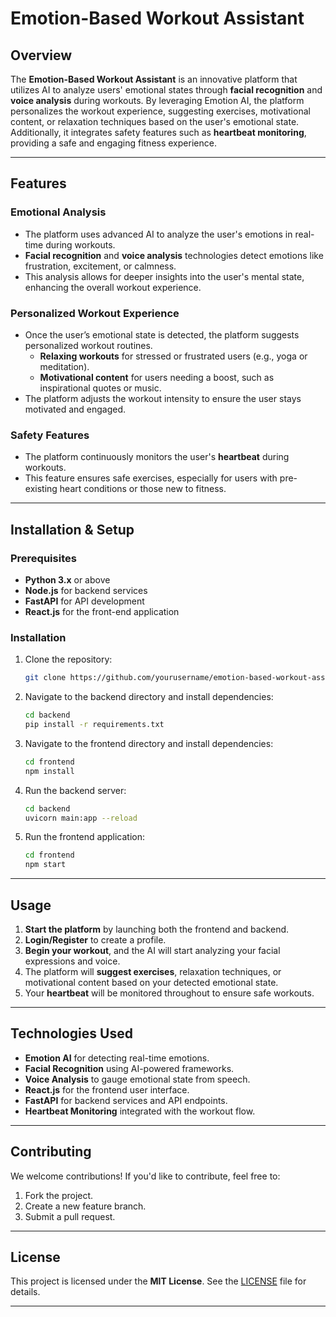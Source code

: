 # **Emotion-Based Workout Assistant**

## **Overview**
The **Emotion-Based Workout Assistant** is an innovative platform that utilizes AI to analyze users' emotional states through **facial recognition** and **voice analysis** during workouts. By leveraging Emotion AI, the platform personalizes the workout experience, suggesting exercises, motivational content, or relaxation techniques based on the user's emotional state. Additionally, it integrates safety features such as **heartbeat monitoring**, providing a safe and engaging fitness experience.

---

## **Features**

### **Emotional Analysis**
- The platform uses advanced AI to analyze the user's emotions in real-time during workouts.
- **Facial recognition** and **voice analysis** technologies detect emotions like frustration, excitement, or calmness.
- This analysis allows for deeper insights into the user's mental state, enhancing the overall workout experience.

### **Personalized Workout Experience**
- Once the user’s emotional state is detected, the platform suggests personalized workout routines.
  - **Relaxing workouts** for stressed or frustrated users (e.g., yoga or meditation).
  - **Motivational content** for users needing a boost, such as inspirational quotes or music.
- The platform adjusts the workout intensity to ensure the user stays motivated and engaged.

### **Safety Features**
- The platform continuously monitors the user's **heartbeat** during workouts.
- This feature ensures safe exercises, especially for users with pre-existing heart conditions or those new to fitness.

---

## **Installation & Setup**

### **Prerequisites**
- **Python 3.x** or above
- **Node.js** for backend services
- **FastAPI** for API development
- **React.js** for the front-end application

### **Installation**

1. Clone the repository:
   ```bash
   git clone https://github.com/yourusername/emotion-based-workout-assistant.git
   ```

2. Navigate to the backend directory and install dependencies:
   ```bash
   cd backend
   pip install -r requirements.txt
   ```

3. Navigate to the frontend directory and install dependencies:
   ```bash
   cd frontend
   npm install
   ```

4. Run the backend server:
   ```bash
   cd backend
   uvicorn main:app --reload
   ```

5. Run the frontend application:
   ```bash
   cd frontend
   npm start
   ```

---

## **Usage**

1. **Start the platform** by launching both the frontend and backend.
2. **Login/Register** to create a profile.
3. **Begin your workout**, and the AI will start analyzing your facial expressions and voice.
4. The platform will **suggest exercises**, relaxation techniques, or motivational content based on your detected emotional state.
5. Your **heartbeat** will be monitored throughout to ensure safe workouts.

---

## **Technologies Used**
- **Emotion AI** for detecting real-time emotions.
- **Facial Recognition** using AI-powered frameworks.
- **Voice Analysis** to gauge emotional state from speech.
- **React.js** for the frontend user interface.
- **FastAPI** for backend services and API endpoints.
- **Heartbeat Monitoring** integrated with the workout flow.

---

## **Contributing**

We welcome contributions! If you'd like to contribute, feel free to:
1. Fork the project.
2. Create a new feature branch.
3. Submit a pull request.

---

## **License**

This project is licensed under the **MIT License**. See the [LICENSE](LICENSE) file for details.

---
